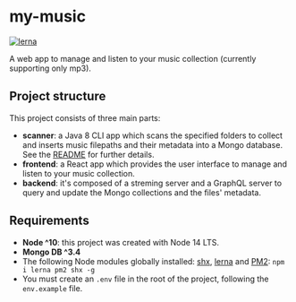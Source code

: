 # my-music

[![lerna](https://img.shields.io/badge/maintained%20with-lerna-cc00ff.svg)](https://lerna.js.org/)

A web app to manage and listen to your music collection (currently supporting only mp3).

## Project structure

This project consists of three main parts:

* **scanner**: a Java 8 CLI app which scans the specified folders to collect and inserts music filepaths and their metadata into a Mongo database. See the [README](./packages/scanner/README.md) for further details.
* **frontend**: a React app which provides the user interface to manage and listen to your music collection.
* **backend**: it's composed of a streming server and a GraphQL server to query and update the Mongo collections and the files' metadata.

## Requirements

* **Node ^10**: this project was created with Node 14 LTS.
* **Mongo DB ^3.4**
* The following Node modules globally installed: [shx](https://github.com/shelljs/shx), [lerna](https://github.com/lerna/lerna) and [PM2](https://pm2.keymetrics.io/0): `npm i lerna pm2 shx -g`
* You must create an `.env` file in the root of the project, following the `env.example` file.

